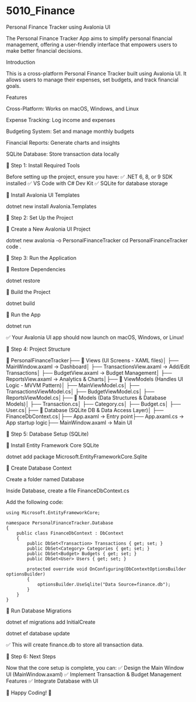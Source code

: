 # 5010_Finance
Personal Finance Tracker using Avalonia UI

The Personal Finance Tracker App aims to simplify personal financial management, offering a user-friendly interface that empowers users to make better financial decisions.

Introduction

This is a cross-platform Personal Finance Tracker built using Avalonia UI. It allows users to manage their expenses, set budgets, and track financial goals.

Features

Cross-Platform: Works on macOS, Windows, and Linux

Expense Tracking: Log income and expenses

Budgeting System: Set and manage monthly budgets

Financial Reports: Generate charts and insights

SQLite Database: Store transaction data locally

🔹 Step 1: Install Required Tools

Before setting up the project, ensure you have:
✅ .NET 6, 8, or 9 SDK installed
✅ VS Code with C# Dev Kit
✅ SQLite for database storage

📌 Install Avalonia UI Templates

dotnet new install Avalonia.Templates

🔹 Step 2: Set Up the Project

📌 Create a New Avalonia UI Project

dotnet new avalonia -o PersonalFinanceTracker
cd PersonalFinanceTracker
code .

🔹 Step 3: Run the Application

📌 Restore Dependencies

dotnet restore

📌 Build the Project

dotnet build

📌 Run the App

dotnet run

✅ Your Avalonia UI app should now launch on macOS, Windows, or Linux!

🔹 Step 4: Project Structure

📂 PersonalFinanceTracker├── 📂 Views (UI Screens - XAML files)│   ├── MainWindow.axaml → Dashboard│   ├── TransactionsView.axaml → Add/Edit Transactions│   ├── BudgetView.axaml → Budget Management│   ├── ReportsView.axaml → Analytics & Charts│├── 📂 ViewModels (Handles UI Logic - MVVM Pattern)│   ├── MainViewModel.cs│   ├── TransactionsViewModel.cs│   ├── BudgetViewModel.cs│   ├── ReportsViewModel.cs│├── 📂 Models (Data Structures & Database Models)│   ├── Transaction.cs│   ├── Category.cs│   ├── Budget.cs│   ├── User.cs│├── 📂 Database (SQLite DB & Data Access Layer)│   ├── FinanceDbContext.cs│├── App.axaml → Entry point├── App.axaml.cs → App startup logic├── MainWindow.axaml → Main UI

🔹 Step 5: Database Setup (SQLite)

📌 Install Entity Framework Core SQLite

dotnet add package Microsoft.EntityFrameworkCore.Sqlite

📌 Create Database Context

Create a folder named Database

Inside Database, create a file FinanceDbContext.cs

Add the following code:

    using Microsoft.EntityFrameworkCore;

    namespace PersonalFinanceTracker.Database
    {
        public class FinanceDbContext : DbContext
        {
            public DbSet<Transaction> Transactions { get; set; }
            public DbSet<Category> Categories { get; set; }
            public DbSet<Budget> Budgets { get; set; }
            public DbSet<User> Users { get; set; }
    
            protected override void OnConfiguring(DbContextOptionsBuilder optionsBuilder)
            {
                optionsBuilder.UseSqlite("Data Source=finance.db");
            }
        }
    }

📌 Run Database Migrations

dotnet ef migrations add InitialCreate

dotnet ef database update

✅ This will create finance.db to store all transaction data.

🔹 Step 6: Next Steps

Now that the core setup is complete, you can:
✅ Design the Main Window UI (MainWindow.axaml)
✅ Implement Transaction & Budget Management Features
✅ Integrate Database with UI

🚀 Happy Coding! 🎯

